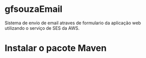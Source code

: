 # gfsouzaEmail
Sistema de envio de email atraves de formulario da aplicação web utilizando o serviço de SES da AWS.

# Instalar o pacote Maven
